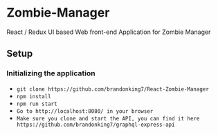 # Zombie-Manager

React / Redux UI based Web front-end Application for Zombie Manager

## Setup

### Initializing the application

- `git clone https://github.com/brandonking7/React-Zombie-Manager`
- `npm install`
- `npm run start`
- `Go to http://localhost:8080/ in your browser`
- `Make sure you clone and start the API, you can find it here https://github.com/brandonking7/graphql-express-api`
